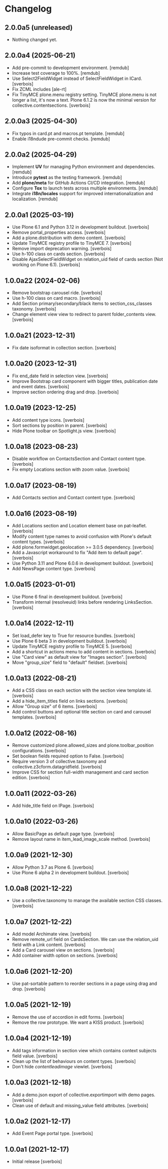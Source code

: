# Changelog

## 2.0.0a5 (unreleased)


- Nothing changed yet.


## 2.0.0a4 (2025-06-21)

- Add pre-commit to development environment. [remdub]
- Increase test coverage to 100%. [remdub]
- Use Select2FieldWidget instead of SelectFieldWidget in ICard. [sverbois]
- Fix ZCML includes [ale-rt]
- Fix TinyMCE plone.menu registry setting. TinyMCE plone.menu is not longer a list, it's now a text. Plone 6.1.2 is now the minimal version for collective.contentsections. [sverbois]


## 2.0.0a3 (2025-04-30)

- Fix typos in card.pt and macros.pt template. [remdub]
- Enable i18ndude pre-commit checks. [remdub]


## 2.0.0a2 (2025-04-29)

- Implement **UV** for managing Python environment and dependencies. [remdub]
- Introduce **pytest** as the testing framework. [remdub]
- Add **plone/meta** for GitHub Actions CI/CD integration. [remdub]
- Configure **Tox** to launch tests across multiple environments. [remdub]
- Integrate **i18n/locales** support for improved internationalization and localization. [remdub]


## 2.0.0a1 (2025-03-19)

- Use Plone 6.1 and Python 3.12 in development buildout. [sverbois]
- Remove portal_properties access. [sverbois]
- Add a plone.distribution with demo content. [sverbois]
- Update TinyMCE registry profile to TinyMCE 7. [sverbois]
- Remove import deprecation warning. [sverbois]
- Use h-100 class on cards section. [sverbois]
- Disable AjaxSelectFieldWidget on relation_uid field of cards section (Not working on Plone 6.1). [sverbois]


## 1.0.0a22 (2024-02-06)

- Remove bootstrap carousel ride. [sverbois]
- Use h-100 class on card macro. [sverbois]
- Add Section primary/secondary/black items to section_css_classes taxonomy. [sverbois]
- Change element view view to redirect to parent folder_contents view. [sverbois]


## 1.0.0a21 (2023-12-31)

- Fix date isoformat in collection section. [sverbois]


## 1.0.0a20 (2023-12-31)

- Fix end_date field in selection view. [sverbois]
- Improve Bootstrap card component with bigger titles, publication date and event dates. [sverbois]
- Improve section ordering drag and drop. [sverbois]


## 1.0.0a19 (2023-12-25)

- Add content type icons. [sverbois]
- Sort sections by position in parent. [sverbois]
- Hide Plone toolbar on Spotlight.js view. [sverbois]


## 1.0.0a18 (2023-08-23)

- Disable workflow on ContactsSection and Contact content type. [sverbois]
- Fix empty Locations section with zoom value. [sverbois]


## 1.0.0a17 (2023-08-19)

- Add Contacts section and Contact content type. [sverbois]


## 1.0.0a16 (2023-08-19)

- Add Locations section and Location element base on pat-leaflet. [sverbois]
- Modify content type names to avoid confusion with Plone's default content types. [sverbois]
- Add plone.formwidget.geolocation >= 3.0.5 dependency. [sverbois]
- Add a Javascript workaround to fix "Add item to default page". [sverbois]
- Use Python 3.11 and Plone 6.0.6 in development buildout. [sverbois]
- Add NewsPage content type. [sverbois]


## 1.0.0a15 (2023-01-01)

- Use Plone 6 final in development buildout. [sverbois]
- Transform internal (resolveuid) links before rendering LinksSection. [sverbois]


## 1.0.0a14 (2022-12-11)

- Set load_defer key to True for resource bundles. [sverbois]
- Use Plone 6 beta 3 in development buildout. [sverbois]
- Update TinyMCE registry profile to TinyMCE 5. [sverbois]
- Add a shortcut in actions menu to add content in sections. [sverbois]
- Use "Card view" as default view for "Images section". [sverbois]
- Move "group_size" field to "default" fieldset. [sverbois]


## 1.0.0a13 (2022-08-21)

- Add a CSS class on each section with the section view template id. [sverbois]
- Add a hide_item_titles field on links sections. [sverbois]
- Allow "Group size" of 6 items. [sverbois]
- Add control buttons and optional title section on card and carousel templates. [sverbois]


## 1.0.0a12 (2022-08-16)

- Remove customized plone.allowed_sizes and plone.toolbar_position configurations. [sverbois]
- Set boolean fields required option to False. [sverbois]
- Require version 3 of collective.taxonomy and collective.z3cform.datagridfield. [sverbois]
- Improve CSS for section full-width management and card section edition. [sverbois]


## 1.0.0a11 (2022-03-26)

- Add hide_title field on IPage. [sverbois]


## 1.0.0a10 (2022-03-26)

- Allow BasicPage as default page type. [sverbois]
- Remove layout name in item_lead_image_scale method. [sverbois]


## 1.0.0a9 (2021-12-30)

- Allow Python 3.7 as Plone 6. [sverbois]
- Use Plone 6 alpha 2 in development buildout. [sverbois]


## 1.0.0a8 (2021-12-22)

- Use a collective.taxonomy to manage the available section CSS classes. [sverbois]


## 1.0.0a7 (2021-12-22)

- Add model Archimate view. [sverbois]
- Remove remote_url field on CardsSection. We can use the relation_uid field with a Link content. [sverbois]
- Add a Card carousel view on sections. [sverbois]
- Add container width option on sections. [sverbois]


## 1.0.0a6 (2021-12-20)

- Use pat-sortable pattern to reorder sections in a page using drag and drop. [sverbois]


## 1.0.0a5 (2021-12-19)

- Remove the use of accordion in edit forms. [sverbois]
- Remove the row prototype. We want a KISS product. [sverbois]


## 1.0.0a4 (2021-12-19)

- Add tags information in section view which contains context subjects field value. [sverbois]
- Clean up the list of behaviours on content types. [sverbois]
- Don't hide *contentleadimage* viewlet. [sverbois]


## 1.0.0a3 (2021-12-18)

- Add a demo.json export of collective.exportimport with demo pages. [sverbois]
- Clean use of default and missing_value field attributes. [sverbois]


## 1.0.0a2 (2021-12-17)

- Add Event Page portal type. [sverbois]


## 1.0.0a1 (2021-12-17)

- Initial release [sverbois]
